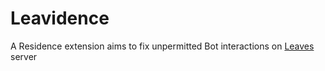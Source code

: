# Leavidence
A Residence extension aims to fix unpermitted Bot interactions on [Leaves](https://leavesmc.org) server

